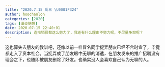 ```yaml
---
title: "2020.7.15 周三 \U0001F324"
author: hoochanlon
categories: [2020]
tags: [漫谈随想]
date: 2020-07-15 22:40:01
description: 连推销员都这么努力了，我还有什么理由不努力呢，不尽量争取呢？
---
```

这也算失去朋友的教训吧，还像以前一样冒名同学捉弄朋友已经不合时宜了，毕竟都走入了资本社会。当捉弄成了朋友眼中无聊的消遣，在朋友发来的推广招聘没有理会之下，也随即被朋友删除了好友。也确实没人会喜欢自己认为无聊的人。
